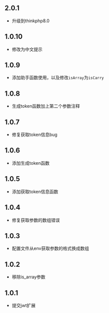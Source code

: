 ## 2.0.1
- 升级到thinkphp8.0

## 1.0.10
- 修改为中文提示

## 1.0.9
- 添加助手函数使用，以及修改`isArray`为`isCarry`

## 1.0.8
- 生成token函数加上第二个参数注释

## 1.0.7
- 修复获取token信息bug

## 1.0.6
- 添加生成token函数

## 1.0.5
- 添加获取token信息函数

## 1.0.4
- 修复获取参数的数组错误

## 1.0.3
- 配置文件从env获取参数的格式换成数组

## 1.0.2
- 移除is_array参数

## 1.0.1
- 提交jwt扩展
